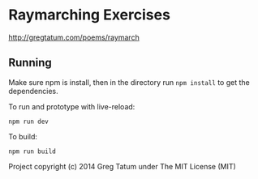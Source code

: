 # Raymarching Exercises

http://gregtatum.com/poems/raymarch

## Running

Make sure npm is install, then in the directory run `npm install` to get the dependencies.

To run and prototype with live-reload:

	npm run dev

To build:

	npm run build

Project copyright (c) 2014 Greg Tatum under The MIT License (MIT)
